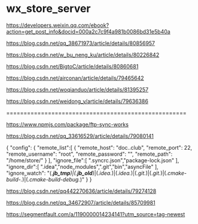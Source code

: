 # wx_store_server


https://developers.weixin.qq.com/ebook?action=get_post_info&docid=000a2c7c9f4a981b0086bd31e5b40a


https://blog.csdn.net/qq_38671973/article/details/80856957

https://blog.csdn.net/w_bu_neng_ku/article/details/80226842

https://blog.csdn.net/BigtoC/article/details/80860681

https://blog.csdn.net/airconan/article/details/79465642

https://blog.csdn.net/woqianduo/article/details/81395257


https://blog.csdn.net/weidong_y/article/details/79636386





====================================================

https://www.npmjs.com/package/ftp-sync-works

https://blog.csdn.net/qq_33616529/article/details/79080141



{
  "config": {
    "remote_list":[
      {
        "remote_host": "doc..club",
        "remote_port": 22,
        "remote_username": "root",
        "remote_password": "",
        "remote_path": "/home/store/"
      }
    ],
    "ignore_file":[ ".syncrc.json","package-lock.json" ],
    "ignore_dir":[ ".idea","node_modules",".git","bin","asyncFile" ],
    "ignore_watch": "(.*___jb_tmp___)|(.*___jb_old___)|(.*idea.*)|(.*idea.*)|(.*git.*)|(.*git.*)|(.*cmake-build-.*)|(.*cmake-build-debug.*)"
  }
}




https://blog.csdn.net/qq442270636/article/details/79274128

https://blog.csdn.net/qq_34672907/article/details/85709981

https://segmentfault.com/a/1190000014234141?utm_source=tag-newest
